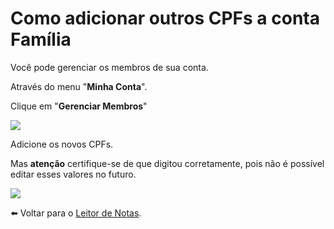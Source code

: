 # Como adicionar outros CPFs a conta Família

Você pode gerenciar os membros de sua conta.

Através do menu "**Minha Conta**".

Clique em "**Gerenciar Membros**"

![](https://s3-eu-west-1.amazonaws.com/blackhole.customerly.io/attachments/froala/images/74fbf89626444c9920dfc19be93d4319.png)

Adicione os novos CPFs.

Mas **atenção** certifique-se de que digitou corretamente, pois não é possível editar esses valores no futuro.

![](https://s3-eu-west-1.amazonaws.com/blackhole.customerly.io/attachments/froala/images/8780e3cf5bbc4510bf883553381d7f3c.png)

⬅️ Voltar para o [Leitor de Notas](https://leitordenotas.github.io/).
